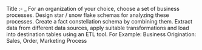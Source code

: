Title :- _
For an organization of your choice, choose a set of business processes. Design star / snow flake schemas for analyzing these processes. Create a fact constellation schema by combining them. Extract data from different data sources, apply suitable transformations and load into destination tables using an ETL tool. For Example: Business Origination: Sales, Order, Marketing Process
